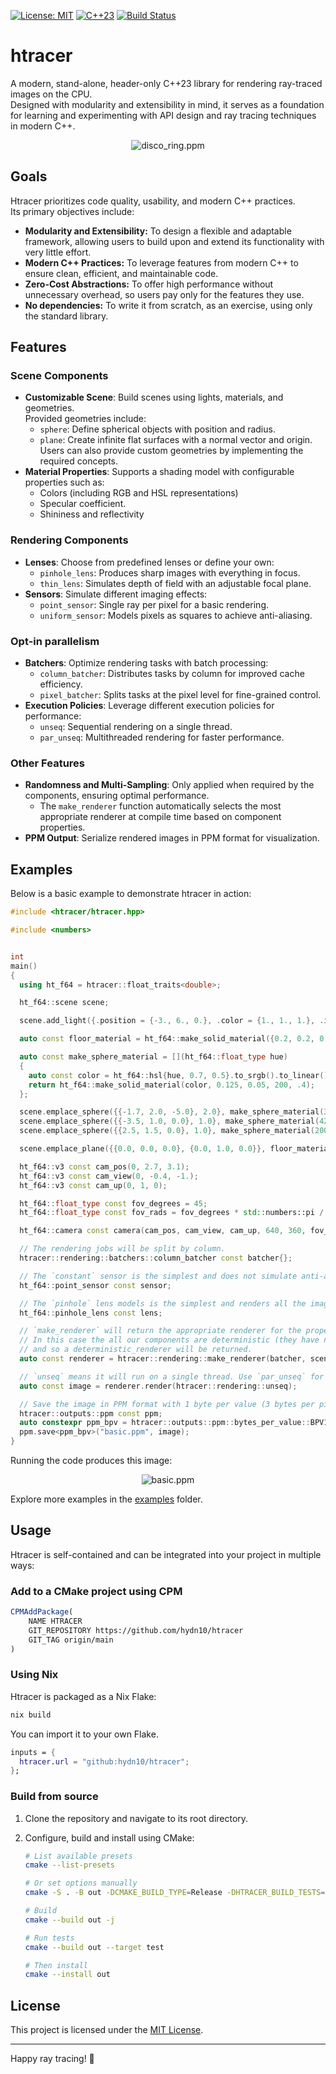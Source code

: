 [![License: MIT](https://img.shields.io/badge/License-MIT-blue.svg)](LICENSE)
[![C++23](https://img.shields.io/badge/C%2B%2B-23-blue.svg)](https://en.cppreference.com/w/cpp/23)
[![Build Status](https://github.com/hydn10/htracer/actions/workflows/ci.yaml/badge.svg)](https://github.com/hydn10/htracer/actions)

# htracer

A modern, stand-alone, header-only C++23 library for rendering ray-traced images on the CPU.  
Designed with modularity and extensibility in mind, it serves as a foundation for learning and experimenting with API design and ray tracing techniques in modern C++.

<div align="center">
	<img src="https://i.imgur.com/YWPZvKV.png" alt="disco_ring.ppm">
</div>



## Goals

Htracer prioritizes code quality, usability, and modern C++ practices.  
Its primary objectives include:

- **Modularity and Extensibility:** To design a flexible and adaptable framework, allowing users to build upon and extend its functionality with very little effort.
- **Modern C++ Practices:** To leverage features from modern C++ to ensure clean, efficient, and maintainable code.
- **Zero-Cost Abstractions:** To offer high performance without unnecessary overhead, so users pay only for the features they use.
- **No dependencies:** To write it from scratch, as an exercise, using only the standard library.



## Features

### Scene Components
- **Customizable Scene**: Build scenes using lights, materials, and geometries.  
  Provided geometries include:
  - `sphere`: Define spherical objects with position and radius.
  - `plane`: Create infinite flat surfaces with a normal vector and origin.  
  Users can also provide custom geometries by implementing the required concepts.
- **Material Properties**: Supports a shading model with configurable properties such as:
  - Colors (including RGB and HSL representations)
  - Specular coefficient.
  - Shininess and reflectivity

### Rendering Components
- **Lenses**: Choose from predefined lenses or define your own:
  - `pinhole_lens`: Produces sharp images with everything in focus.
  - `thin_lens`: Simulates depth of field with an adjustable focal plane.
- **Sensors**: Simulate different imaging effects:
  - `point_sensor`: Single ray per pixel for a basic rendering.
  - `uniform_sensor`: Models pixels as squares to achieve anti-aliasing.

### Opt-in parallelism
- **Batchers**: Optimize rendering tasks with batch processing:
  - `column_batcher`: Distributes tasks by column for improved cache efficiency.
  - `pixel_batcher`: Splits tasks at the pixel level for fine-grained control.
- **Execution Policies**: Leverage different execution policies for performance:
  - `unseq`: Sequential rendering on a single thread.
  - `par_unseq`: Multithreaded rendering for faster performance.

### Other Features
- **Randomness and Multi-Sampling**: Only applied when required by the components, ensuring optimal performance.  
  - The `make_renderer` function automatically selects the most appropriate renderer at compile time based on component properties.
- **PPM Output**: Serialize rendered images in PPM format for visualization.



## Examples

Below is a basic example to demonstrate htracer in action:

```cpp
#include <htracer/htracer.hpp>

#include <numbers>


int
main()
{
  using ht_f64 = htracer::float_traits<double>;

  ht_f64::scene scene;

  scene.add_light({.position = {-3., 6., 0.}, .color = {1., 1., 1.}, .intensity = 20});

  auto const floor_material = ht_f64::make_solid_material({0.2, 0.2, 0.2}, 0.125, 0, 200, .2);

  auto const make_sphere_material = [](ht_f64::float_type hue)
  {
    auto const color = ht_f64::hsl{hue, 0.7, 0.5}.to_srgb().to_linear();
    return ht_f64::make_solid_material(color, 0.125, 0.05, 200, .4);
  };

  scene.emplace_sphere({{-1.7, 2.0, -5.0}, 2.0}, make_sphere_material(310));
  scene.emplace_sphere({{-3.5, 1.0, 0.0}, 1.0}, make_sphere_material(42));
  scene.emplace_sphere({{2.5, 1.5, 0.0}, 1.0}, make_sphere_material(200));

  scene.emplace_plane({{0.0, 0.0, 0.0}, {0.0, 1.0, 0.0}}, floor_material);

  ht_f64::v3 const cam_pos(0, 2.7, 3.1);
  ht_f64::v3 const cam_view(0, -0.4, -1.);
  ht_f64::v3 const cam_up(0, 1, 0);

  ht_f64::float_type const fov_degrees = 45;
  ht_f64::float_type const fov_rads = fov_degrees * std::numbers::pi / 180;

  ht_f64::camera const camera(cam_pos, cam_view, cam_up, 640, 360, fov_rads);

  // The rendering jobs will be split by column.
  htracer::rendering::batchers::column_batcher const batcher{};

  // The `constant` sensor is the simplest and does not simulate anti-aliasing.
  ht_f64::point_sensor const sensor;

  // The `pinhole` lens models is the simplest and renders all the image in focus.
  ht_f64::pinhole_lens const lens;

  // `make_renderer` will return the appropriate renderer for the properties of our components.
  // In this case the all our components are deterministic (they have no randomness)
  // and so a deterministic_renderer will be returned.
  auto const renderer = htracer::rendering::make_renderer(batcher, scene, camera, sensor, lens);

  // `unseq` means it will run on a single thread. Use `par_unseq` for multithreading.
  auto const image = renderer.render(htracer::rendering::unseq);

  // Save the image in PPM format with 1 byte per value (3 bytes per pixel).
  htracer::outputs::ppm const ppm;
  auto constexpr ppm_bpv = htracer::outputs::ppm::bytes_per_value::BPV1;
  ppm.save<ppm_bpv>("basic.ppm", image);
}
```

Running the code produces this image:

<div align="center">
	<img src="https://i.imgur.com/mjmCmzj.png" alt="basic.ppm">
</div>

Explore more examples in the [examples](examples/) folder.
    


## Usage

Htracer is self-contained and can be integrated into your project in multiple ways:   

### Add to a CMake project using CPM

```cmake
CPMAddPackage(
    NAME HTRACER
    GIT_REPOSITORY https://github.com/hydn10/htracer
    GIT_TAG origin/main
)
```

### Using Nix

Htracer is packaged as a Nix Flake:

```bash
nix build
```

You can import it to your own Flake.

```nix
inputs = {
  htracer.url = "github:hydn10/htracer";
};
```


### Build from source

1.  Clone the repository and navigate to its root directory.
2.  Configure, build and install using CMake:
    
    ```bash
    # List available presets
    cmake --list-presets
    
    # Or set options manually
    cmake -S . -B out -DCMAKE_BUILD_TYPE=Release -DHTRACER_BUILD_TESTS=ON -DHTRACER_BUILD_EXAMPLES=ON

    # Build
    cmake --build out -j

    # Run tests
    cmake --build out --target test

    # Then install
    cmake --install out
    ```


## License

This project is licensed under the [MIT License](LICENSE).

----------

Happy ray tracing! 🎉
